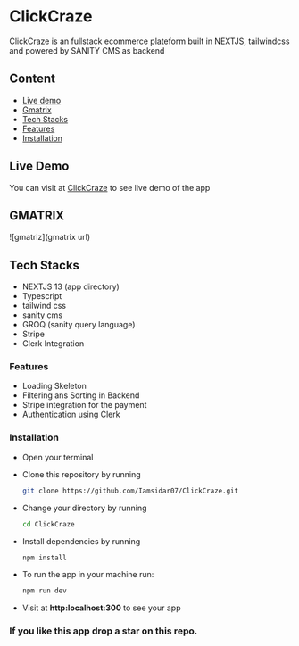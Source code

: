# ClickCraze
ClickCraze is an fullstack ecommerce plateform built in NEXTJS, tailwindcss and powered by SANITY CMS as backend

## Content
- [Live demo](#live-demo)
- [Gmatrix](#gmatrix)
- [Tech Stacks](#tech-stacks)
- [Features](#features)
- [Installation](#installation)

## Live Demo
You can visit at [ClickCraze](https://) to see live demo of the app
## GMATRIX 
![gmatriz](gmatrix url)
## Tech Stacks
- NEXTJS 13 (app directory)
- Typescript 
- tailwind css
- sanity cms
- GROQ (sanity query language)
- Stripe 
- Clerk Integration 

### Features
- Loading Skeleton
- Filtering ans Sorting in Backend
- Stripe integration for the payment 
- Authentication using Clerk


### Installation
- Open your terminal
- Clone this repository by running 
  ```bash
  git clone https://github.com/Iamsidar07/ClickCraze.git
  ```

- Change your directory by running
  ```bash
  cd ClickCraze
  ```
- Install dependencies by running 
  ```bash
  npm install
  ```
- To run the app in your machine run:
  ```bash
  npm run dev
  ```
- Visit at **http:localhost:300** to see your app


 ### If you like this app drop a star on this repo. 

